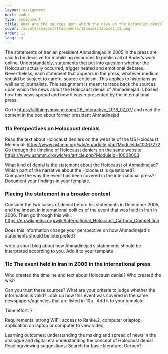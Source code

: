 ```yaml
---
layout: assignment
unit: boder
type: assignment
title: What are the sources upon which the news on the Holocaust denial of Ahmadinejad is based?  
cover: /assets/images/attachments/12boxes/12boxes_11.png
order: 11
lang: en
---
```



The statements of Iranian president Ahmadinejad in 2005 in the press are said   to be decisive for mobilizing resources to publish
all of Boder’s work online. Understandably, statements that put into question whether the
Holocaust  actually occurred, trigger heated and emotional debates. Nevertheless, each statement that appears in the press, whatever
medium,  should be subject to careful source criticism. This applies to historians as well   as to journalists. 
This assignment is meant to trace back the sources upon which the news about   the Holocaust denial  of Ahmadinejad is based
how this news spread and how   it was represented by the international press.        

<!-- more -->

<!-- briefing-student -->

Go to  https://allthingsmoving.com/DB_interactive_2018_07_07/ and read the content in the box about former president Ahmadinejad 


### 11a Perspectives on Holocaust denials 

Read the text about Holocaust deniers on the website of the US Holocaust Memorial: https://www.ushmm.org/wlc/en/article.php?ModuleId=10007272 
Go through the timeline of Holocaust deniers on the same website:     
https://www.ushmm.org/wlc/en/article.php?ModuleId=10008003 


What kind of denial is the statement about the Holocaust of Ahmadinejad?
Which part of the narrative about the Holocaust is questioned?  
Compare the way the event has been covered in the international press? 
Document your findings in your template.


### Placing the statement in a broader context 

Consider the  two cases of denial before his statements in December 2005, and the impact in international politics 
of the event that was held in Iran in 2006. 
Then go through this wiki: https://en.wikipedia.org/wiki/International_Holocaust_Cartoon_Competition  

Does this information change your perspective on how Ahmadinejad's statements should be interpreted? 

write a short blog about how Ahmadinejad’s statements should be interpreted according to you.
Add it to your template


### 11c  The event held in Iran in 2006 in the international press

Who created the timeline and text about Holocaust denial? 
Who created the wiki? 

Can you trust these sources? What are your criteria to judge whether the information is valid? 
Look up how this event was covered in the same newspapers/agencies that are listed in 10a .
Add it to your template 

<!-- briefing-teacher -->

Time effort: ?

Requirements:  strong WIFI, access to Ranke.2, computer orlaptop,
application on laptop or computer to view video, 

Learning outcomes: 
understanding the making and spread of news in the analogue and digital era
understanding the concept of Holocaust denial 
Reading/viewing  suggestions:
Search for basic literature, Gerben? 

